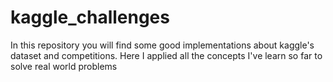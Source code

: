 # kaggle_challenges
In this repository you will find some good implementations about kaggle's dataset and competitions. Here I applied all the concepts I've learn so far to solve real world problems
